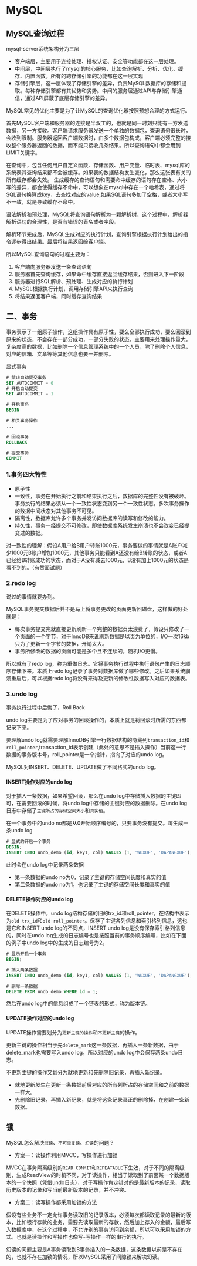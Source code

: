 # MySQL

## MySQL查询过程

mysql-server系统架构分为三层
+ 客户端层，主要用于连接处理、授权认证、安全等功能都在这一层处理。
+ 中间层，中间层执行了mysql的核心服务，比如查询解析、分析、优化、缓存、内置函数。所有的跨存储引擎的功能都在这一层实现
+ 存储引擎层，这一层体现了存储引擎的差异，负责MySQL数据库的存储和提取。每种存储引擎都有其优势和劣势。中间的服务层通过API与存储引擎通信，通过API屏蔽了底层存储引擎的差异。

MySQL常见的优化主要是为了让MySQL的查询优化器按照预想合理的方式运行。

首先MySQL客户端和服务器的连接是半双工的，也就是同一时刻只能有一方发送数据，另一方接收。客户端请求服务器发送一个单独的数据包，查询语句很长时，会收到限制。服务器返回客户端数据时，由多个数据包构成，客户端必须完整的接收整个服务器返回的数据，而不能只接收几条结果。所以查询语句中都会用到LIMIT关键字。

在查询中，包含任何用户自定义函数、存储函数、用户变量、临时表、mysql库的系统表其查询结果都不会被缓存。如果表的数据结构发生变化，那么这张表有关的所有缓存都会失效。
生成缓存的查询语句和需要命中缓存的语句存在空格、大小写的差异，都会使得缓存不命中，可以想象在mysql中存在一个哈希表，通过将SQL语句换算成key，去查找对应的value,如果SQL语句多加了空格，或者大小写不一致，就是导致缓存不命中。

语法解析和预处理，MySQL将查询语句解析为一颗解析树，这个过程中，解析器解析语句的合理性，是否有错误的表名或者字段。

解析环节完成后，MySQL生成对应的执行计划，查询引擎根据执行计划给出的指令逐步得出结果。最后将结果返回给客户端。

所以MySQL查询语句的过程主要为：
1. 客户端向服务器发送一条查询语句
2. 服务器首先查询缓存，如果命中缓存直接返回缓存结果，否则进入下一阶段
3. 服务器进行SQL解析、预处理、生成对应的执行计划
4. MySQL根据执行计划，调用存储引擎API来执行查询
5. 将结果返回客户端，同时缓存查询结果

## 二、事务

事务表示了一组原子操作，这组操作具有原子性，要么全部执行成功，要么回滚到原来的状态，不会存在一部分成功，一部分失败的状态。主要用来处理操作量大，复杂度高的数据，比如删除一个信息管理系统中的一个人员，除了删除个人信息，对应的信箱、文章等等其他信息也要一并删除。

显式事务

```SQL
# 禁止自动提交事务
SET AUTOCOMMIT = 0
# 开启自动提交
SET AUTOCOMMIT = 1
```

```SQL
# 开启事务
BEGIN

# 相关事务操作
...

# 回滚事务
ROLLBACK

# 提交事务
COMMIT
```

### 1.事务四大特性

+ 原子性
+ 一致性，事务在开始执行之前和结束执行之后，数据库的完整性没有被破坏。事务执行的结果必须从一个一致性状态变到另一个一致性状态。多次事务操作的数据中间状态对其他事务不可见。
+ 隔离性，数据库允许多个事务并发访问数据库的读写和修改的能力。
+ 持久性，事务一经提交不可修改，即使数据库系统发生崩溃也不会改变已经提交过的数据。

对一致性的理解：假设A用户给B用户转账1000元，事务要做的事情就是A账户减少1000元B账户增加1000元，其他事务只能看到A还没有给B转账的状态，或者A已经给B转账成功的状态，而对于A没有减去1000元，B没有加上1000元的状态是看不到的。（有赞面试题）

### 2.redo log

说过的事情就要办到。

MySQL事务提交数据后并不是马上将事务更改的页面更新回磁盘，这样做的好处就是：

+ 每次事务提交完就直接更新刷新一个完整的数据页太浪费了，假设只修改了一个页面的一个字节，对于InnoDB来说刷新数据是以页为单位的，I/O一次16kb只为了更新一个字节的数据，开销太大。
+ 事务所修改的数据的页面可能是多个且不连续的，随机I/O更慢。

所以就有了redo log，称为重做日志。它将事务执行过程中执行语句产生的日志顺序存储下来。本质上redo log记录了事务对数据库做了哪些修改。之后如果系统崩溃重启后，可以根据redo log将没有来得及更新的修改性数据写入对应的数据表。

### 3.undo log

事务执行过程中后悔了，Roll Back

undo log主要是为了应对事务的回滚操作的，本质上就是将回滚时所需的东西都记录下来。

要理解undo log就需要理解InnoDB引擎一行数据结构的隐藏列`transaction_id`和`roll_pointer`,transaction_id表示创建（此处的意思不是插入操作）当前这一行数据的事务版本号，roll_pointer是一个指针，指向了对应的undo log。

MySQL对INSERT、DELETE、UPDATE做了不同格式的undo log。

#### INSERT操作对应的undo log

对于插入一条数据，如果希望回滚，那么在undo log中存储插入数据的主键即可，在需要回滚的时候，将undo log中存储的主键对应的数据删除。在undo log日志中存储了`主键所占的存储空间大小`和`真实值`。

在一个事务中的undo no都是从0开始顺序编号的，只要事务没有提交。每生成一条undo log

```SQL
# 显式的开启一个事务
BEGIN;
INSERT INTO undo_demo (id, key1, col) VALUES (1, 'WUXUE', 'DAPANGXUE'),(2, 'HUANGTAO', 'SIPANGZI');
```

此时会在undo log中记录两条数据

+ 第一条数据的undo no为0，记录了主键的存储空间长度和真实的值
+ 第二条数据的undo no为1，也记录了主键的存储空间长度和真实的值

#### DELETE操作对应的undo log

在DELETE操作中，undo log结构存储的旧的trx_id和roll_pointer，在结构中表示为`old trx_id`和`old roll_pointer`。保存了主键各列信息和索引格列信息，这也是它和INSERT undo log的不同点，INSERT undo log是没有保存索引格列信息的，同时在undo log生成的日志编号也是按照当前的事务顺序编号，比如在下面的例子中undo log中的生成的日志编号为2。

```sql
# 显示开启一个事务
BEGIN;

# 插入两条数据
INSERT INTO undo_demo (id, key1, col) VALUES (1, 'WUXUE', 'DAPANGXUE'),(2, 'HUANGTAO', 'SIPANGZI');

# 删除一条数据
DELETE FROM undo_demo WHERE id = 1;
```

然后在undo log中的信息组成了一个链表的形式，称为版本链。

#### UPDATE操作对应的undo log

UPDATE操作需要划分为`更新主键的操作`和`不更新主键`的操作。

更新主键的操作相当于先`delete_mark`这一条数据，再插入一条新数据，由于delete_mark也需要写入undo log，所以对应的undo log中会保存两条undo日志。

不更新主键的操作又划分为就地更新和先删除旧记录，再插入新纪录。

+ 就地更新发生在更新一条数据前后对应的所有列所占的存储空间和之前的数据一样大。
+ 先删除旧记录，再插入新纪录，就是将这条记录真正的删除掉，在创建一条新数据。

## 锁

MySQL怎么解决`脏读`、`不可重复读`、`幻读`的问题？

+ 方案一：读操作利用MVCC，写操作进行加锁

MVCC在事务隔离级别的`READ COMMIT`和`REPEATABLE`下生效，对于不同的隔离级别，生成ReadView的时机不同，对于读操作，相当于读取到了前面某一个数据版本的一个快照（凭借undo日志），对于写操作肯定针对的是最新版本的记录，读取历史版本的记录和写当前最新版本的记录，并不冲突。

+ 方案二：读写操作都采用加锁的方法

假设有些业务不一定允许事务读取旧的记录版本，必须每次都读取记录的最新的版本，比如银行存款的业务，需要先读取最新的存款，然后加上存入的金额，最后写入数据库中，在这个过程中，不允许别的事务访问到余额，所以可以采用加锁的方式。也就是读操作和写操作也像写-写操作一样的串行的执行。

幻读的问题主要是A事务读取到B事务插入的一条数据，这条数据以前是不存在的，也就不存在加锁的情况，所以MySQL采用了间隙锁来解决幻读。

